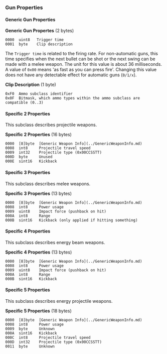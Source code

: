 ### Gun Properties

#### Generic Gun Properties

**Generic Gun Propertes** (2 bytes)

    0000  uint8   Trigger time
    0001  byte    Clip description

The ```Trigger time``` is related to the firing rate. For non-automatic guns, this time specifies when the next bullet can be shot or the next swing can be made with a melee weapon.
The unit for this value is about 36 milliseconds. A value of ```0x00``` means 'as fast as you can press fire'.
Changing this value does not have any detectable effect for automatic guns (```0/1/x```).


**Clip Description** (1 byte)

    0xF0  Ammo subclass identifier
    0x0F  Bitmask, which ammo types within the ammo subclass are compatible (0..3)


#### Specific 2 Properties

This subclass describes projectile weapons.

**Specific 2 Properties** (16 bytes)

    0000  [8]byte  [Generic Weapon Info](../GenericWeaponInfo.md)
    0008  int8     Projectile travel speed
    0009  int32    Projectile type (0x00CCSSTT)
    000D  byte     Unused
    000E  sint16   Kickback


#### Specific 3 Properties

This subclass describes melee weapons.

**Specific 3 Properties** (13 bytes)

    0000  [8]byte  [Generic Weapon Info](../GenericWeaponInfo.md)
    0008  int8     Power usage
    0009  uint8    Impact force (pushback on hit)
    000A  int8     Range
    000B  sint16   Kickback (only applied if hitting something)


#### Specific 4 Properties

This subclass describes energy beam weapons.

**Specific 4 Properties** (13 bytes)

    0000  [8]byte  [Generic Weapon Info](../GenericWeaponInfo.md)
    0008  int8     Power usage
    0009  uint8    Impact force (pushback on hit)
    000A  int8     Range
    000B  sint16   Kickback


#### Specific 5 Properties

This subclass describes energy projectile weapons.

**Specific 5 Properties** (18 bytes)

    0000  [8]byte  [Generic Weapon Info](../GenericWeaponInfo.md)
    0008  int8     Power usage
    0009  byte     Unknown
    000A  sint16   Kickback
    000C  int8     Projectile travel speed
    000D  int32    Projectile type (0x00CCSSTT)
    0011  byte     Unknown
